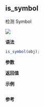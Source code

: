 ## is_symbol

检测 Symbol

![](https://img.shields.io/badge/-Object-blue)

**语法**

```js
is_symbol(obj);
```

**参数**

**返回值**

**示例**

```js

```

**参考**
